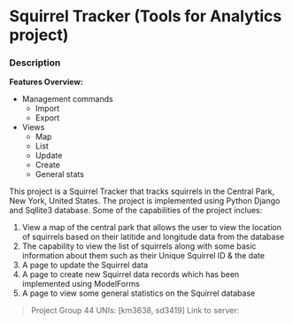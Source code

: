 # Squirrel Tracker (Tools for Analytics project)

### Description

**Features Overview:**
 - Management commands
   - Import
   - Export
 - Views
   - Map
   - List
   - Update
   - Create
   - General stats

This project is a Squirrel Tracker that tracks squirrels in the Central Park, New York, United States. The project is implemented using Python Django and Sqllite3 database. Some of the capabilities of the project inclues: 
  1. View a map of the central park that allows the user to view the location of squirrels based on their latitide and longitude data from the database
  2. The capability to view the list of squirrels along with some basic information about them such as their Unique Squirrel ID & the date
  3. A page to update the Squirrel data 
  4. A page to create new Squirrel data records which has been implemented using ModelForms
  5. A page to view some general statistics on the Squirrel database

> Project Group 44
> UNIs: [km3638, sd3419]
> Link to server:
